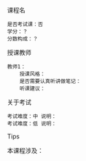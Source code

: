 课程名

    是否考试课：否
    学分：？
    分数构成：？

授课教师

    教师1：
        授课风格：
        是否需要认真听讲做笔记：
        听课建议：

关于考试

    考试难度：中 说明：
    考试难度：低 说明：

Tips

本课程涉及：
